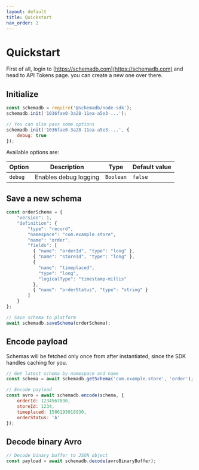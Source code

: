 ```yaml
---
layout: default
title: Quickstart
nav_order: 2
---
```


# Quickstart

First of all, login to [https://schemadb.com](https://schemadb.com) and head to API Tokens page. you can create a new one over there.

## Initialize
```js
const schemadb = require('@schemadb/node-sdk');
schemadb.init('1036fae0-3a28-11ea-a5e3-...');

// You can also pass some options
schemadb.init('1036fae0-3a28-11ea-a5e3-...', {
    debug: true
});
```

Available options are:

| Option | Description | Type | Default value |
| ------ | ----------- | ---- | ------------- |
| `debug` | Enables debug logging | `Boolean` | `false` |

## Save a new schema

```js
const orderSchema = {
	"version": 1,
	"definition": {
		"type": "record",
		"namespace": "com.example.store",
		"name": "order",
		"fields": [
          { "name": "orderId", "type": "long" },
          { "name": "storeId", "type": "long" },
          {
          	"name": "timeplaced",
           	"type": "long",
          	"logicalType": "timestamp-millis" 
          },
          { "name": "orderStatus", "type": "string" }
        ]
	}
};

// Save schema to platform
await schemadb.saveSchema(orderSchema);
```

## Encode payload

Schemas will be fetched only once from after instantiated, since the SDK handles caching for you.

```js
// Get latest schema by namespace and name
const schema = await schemadb.getSchema('com.example.store', 'order');

// Encode payload
const avro = await schemadb.encode(schema, {
    orderId: 1234567890,
    storeId: 1234,
    timeplaced: 1586193018930,
    orderStatus: 'A'
});
```

## Decode binary Avro

```js
// Decode binary buffer to JSON object
const payload = await schemadb.decode(avroBinaryBuffer);
```